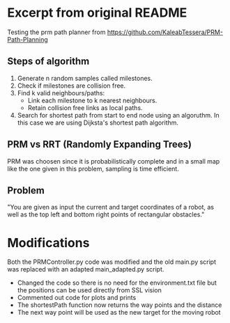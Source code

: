 # Excerpt from original README
Testing the prm path planner from https://github.com/KaleabTessera/PRM-Path-Planning

## Steps of algorithm
1. Generate n random samples called milestones.
2. Check if milestones are collision free.
3. Find k valid neighbours/paths:
   - Link each milestone to k nearest neighbours.
   - Retain collision free links as local paths.
4. Search for shortest path from start to end node using an algoruthm. In this case we are using Dijksta's shortest path algorithm.

## PRM vs RRT (Randomly Expanding Trees)
PRM was choosen since it is probabilistically complete and in a small map like the one given in this problem, sampling is time efficient.

## Problem
"You are given as input the current and target coordinates of a robot, as well as the top left and bottom right points of rectangular obstacles."

# Modifications
Both the PRMController.py code was modified and the old main.py script was replaced with an adapted main_adapted.py script. 
- Changed the code so there is no need for the environment.txt file but the positions can be used directly from SSL vision
- Commented out code for plots and prints
- The shortestPath function now returns the way points and the distance
- The next way point will be used as the new target for the moving robot


